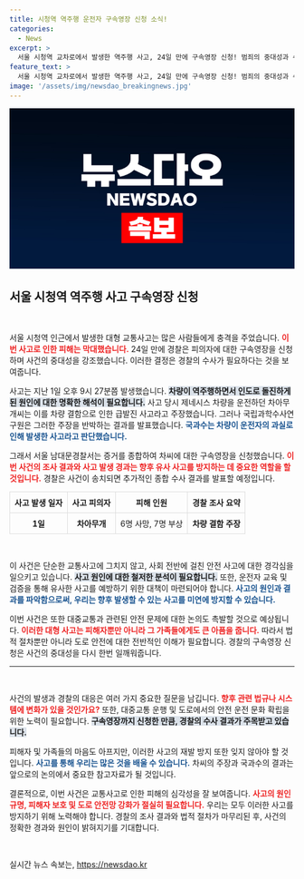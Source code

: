 ```yaml
---
title: 시청역 역주행 운전자 구속영장 신청 소식!
categories:
  - News
excerpt: >
  서울 시청역 교차로에서 발생한 역주행 사고, 24일 만에 구속영장 신청! 범죄의 중대성과 수사 결과로 드러난 진실, 과연 차씨는 정말 차량 결함을 주장할 수 있을까? 궁금증을 자극하는 사건의 전말을 밝혀냅니다.
feature_text: >
  서울 시청역 교차로에서 발생한 역주행 사고, 24일 만에 구속영장 신청! 범죄의 중대성과 수사 결과로 드러난 진실, 과연 차씨는 정말 차량 결함을 주장할 수 있을까? 궁금증을 자극하는 사건의 전말을 밝혀냅니다.
image: '/assets/img/newsdao_breakingnews.jpg'
---
```


<p><img src="/assets/img/newsdao_breakingnews.jpg" alt="cryptoinkorea 속보" /></p>

<h2 data-ke-size="size26">서울 시청역 역주행 사고 구속영장 신청</h2>

<p data-ke-size="size16">&nbsp;</p>

<p>서울 시청역 인근에서 발생한 대형 교통사고는 많은 사람들에게 충격을 주었습니다. <b><span style="color: #ee2323;">이번 사고로 인한 피해는 막대했습니다.</span></b> 24일 만에 경찰은 피의자에 대한 구속영장을 신청하며 사건의 중대성을 강조했습니다. 이러한 결정은 경찰의 수사가 필요하다는 것을 보여줍니다.</p>

<p>사고는 지난 1일 오후 9시 27분쯤 발생했습니다. <b><span style="background-color: #21538527;">차량이 역주행하면서 인도로 돌진하게 된 원인에 대한 명확한 해석이 필요합니다.</span></b> 사고 당시 제네시스 차량을 운전하던 차아무개씨는 이를 차량 결함으로 인한 급발진 사고라고 주장했습니다. 그러나 국립과학수사연구원은 그러한 주장을 반박하는 결과를 발표했습니다. <b><span style="color: #1a5490;">국과수는 차량이 운전자의 과실로 인해 발생한 사고라고 판단했습니다.</span></b> </p>

<p>그래서 서울 남대문경찰서는 증거를 종합하여 차씨에 대한 구속영장을 신청했습니다. <b><span style="color: #ee2323;">이번 사건의 조사 결과와 사고 발생 경과는 향후 유사 사고를 방지하는 데 중요한 역할을 할 것입니다.</span></b> 경찰은 사건이 송치되면 추가적인 종합 수사 결과를 발표할 예정입니다.</p>

<table style="width:100%; border-collapse: collapse;">
  <tr>
    <th style="border: 1px solid #ddd; padding: 8px; text-align: center;">사고 발생 일자</th>
    <th style="border: 1px solid #ddd; padding: 8px; text-align: center;">사고 피의자</th>
    <th style="border: 1px solid #ddd; padding: 8px; text-align: center;">피해 인원</th>
    <th style="border: 1px solid #ddd; padding: 8px; text-align: center;">경찰 조사 요약</th>
  </tr>
  <tr>
    <td style="border: 1px solid #ddd; padding: 8px; text-align: center;"><b>1일</b></td>
    <td style="border: 1px solid #ddd; padding: 8px; text-align: center;"><b>차아무개</b></td>
    <td style="border: 1px solid #ddd; padding: 8px; text-align: center;">6명 사망, 7명 부상</td>
    <td style="border: 1px solid #ddd; padding: 8px; text-align: center;"><b>차량 결함 주장</b></td>
  </tr>
</table>

<p data-ke-size="size16">&nbsp;</p>

<p>이 사건은 단순한 교통사고에 그치지 않고, 사회 전반에 걸친 안전 사고에 대한 경각심을 일으키고 있습니다. <b><span style="background-color: #21538527;">사고 원인에 대한 철저한 분석이 필요합니다.</span></b> 또한, 운전자 교육 및 검증을 통해 유사한 사고를 예방하기 위한 대책이 마련되어야 합니다. <b><span style="color: #1a5490;">사고의 원인과 결과를 파악함으로써, 우리는 향후 발생할 수 있는 사고를 미연에 방지할 수 있습니다.</span></b></p>

<p>이번 사건은 또한 대중교통과 관련된 안전 문제에 대한 논의도 촉발할 것으로 예상됩니다. <b><span style="color: #ee2323;">이러한 대형 사고는 피해자뿐만 아니라 그 가족들에게도 큰 아픔을 줍니다.</span></b> 따라서 법적 절차뿐만 아니라 도로 안전에 대한 전반적인 이해가 필요합니다. 경찰의 구속영장 신청은 사건의 중대성을 다시 한번 일깨워줍니다. </p>

<hr>

<p data-ke-size="size16">&nbsp;</p>

<p>사건의 발생과 경찰의 대응은 여러 가지 중요한 질문을 남깁니다. <b><span style="color: #ee2323;">향후 관련 법규나 시스템에 변화가 있을 것인가요?</span></b> 또한, 대중교통 운행 및 도로에서의 안전 운전 문화 확립을 위한 노력이 필요합니다. <b><span style="background-color: #21538527;">구속영장까지 신청한 만큼, 경찰의 수사 결과가 주목받고 있습니다.</span></b></p>

<p>피해자 및 가족들의 마음도 아프지만, 이러한 사고의 재발 방지 또한 잊지 않아야 할 것입니다. <b><span style="color: #1a5490;">사고를 통해 우리는 많은 것을 배울 수 있습니다.</span></b> 차씨의 주장과 국과수의 결과는 앞으로의 논의에서 중요한 참고자료가 될 것입니다. </p>

<p>결론적으로, 이번 사건은 교통사고로 인한 피해의 심각성을 잘 보여줍니다. <b><span style="color: #ee2323;">사고의 원인 규명, 피해자 보호 및 도로 안전망 강화가 절실히 필요합니다.</span></b> 우리는 모두 이러한 사고를 방지하기 위해 노력해야 합니다. 경찰의 조사 결과와 법적 절차가 마무리된 후, 사건의 정확한 경과와 원인이 밝혀지기를 기대합니다. </p>

<p data-ke-size="size16">&nbsp;</p>
실시간 뉴스 속보는, <a href="https://newsdao.kr" rel="dofollow">https://newsdao.kr</a>


